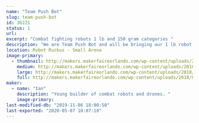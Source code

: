 ```yaml
---
name: "Team Push Bot"
slug: team-push-bot
id: 36221
status: 1
url: 
excerpt: "Combat fighting robots 1 lb and 150 gram categories "
description: "We are Team Push Bot and will be bringing our 1 lb robot Tetanus and our 150 gram robot name Micro Mauler."
location: Robot Ruckus - Small Arena
image-primary:
  - thumbnail: http://makers.makerfaireorlando.com/wp-content/uploads/2018/09/20180903_110240-150x150.jpg
    medium: http://makers.makerfaireorlando.com/wp-content/uploads/2018/09/20180903_110240-300x169.jpg
    large: http://makers.makerfaireorlando.com/wp-content/uploads/2018/09/20180903_110240-1024x576.jpg
    full: http://makers.makerfaireorlando.com/wp-content/uploads/2018/09/20180903_110240.jpg
maker:
  - name: "Ian"
    description: "Young builder of combat robots and drones. "
    image-primary: 
last-modified-db: "2019-11-06 18:00:50"
last-exported: "2020-05-07 10:07:18"
---
```

